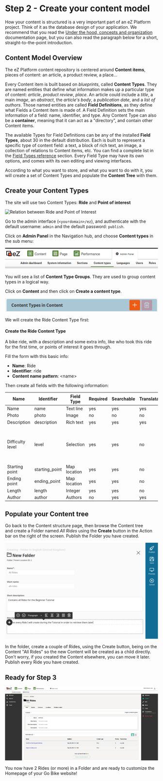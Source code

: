 # Step 2 - Create your content model

How your content is structured is a very important part of an eZ Platform project. Think of it as the database design of your application. We recommend that you read the [Under the hood, concepts and organization](https://doc.ez.no/display/USER/2.+Under+the+hood%2C+concepts+and+organization) documentation page, but you can also read the paragraph below for a short, straight-to-the-point introduction.

## Content Model Overview

The eZ Platform content repository is centered around **Content items**, pieces of content: an article, a product review, a place...

Every Content item is built based on *blueprints*, called **Content Types**. They are named entities that define what information makes up a particular type of content: *article*, *product review*, *place*. An article could include a *title*, a main *image*, an *abstract*, the *article's body*, a *publication date*, and a *list of authors*. Those named entities are called **Field Definitions**, as they define what Fields a Content item is made of. A Field Definition sets the main information of a field: name, identifier, and type. Any Content Type can also be a **container**, meaning that it can act as a "directory", and contain other Content items.

The available Types for Field Definitions can be any of the installed **Field Types**, about 30 in the default distribution. Each is built to represent a specific type of content field: a text, a block of rich text, an image, a collection of relations to Content items, etc. You can find a complete list in the [Field Types reference](../../guide/field_type_reference.md) section. Every Field Type may have its own options, and comes with its own editing and viewing interfaces.

According to what you want to store, and what you want to do with it, you will create a set of Content Types and populate the **Content Tree** with them.

## Create your Content Types

The site will use two Content Types: **Ride** and **Point of interest**

![Relation between Ride and Point of Interest](img/bike_tutorial_poi_relation.png "This is an overview of the content model we will implement an N-N relationship model")

Go to the admin interface (`<yourdomain>/ez`), and authenticate with the default username: `admin` and the default password: `publish`. 

Click on **Admin Panel** in the Navigation hub, and choose **Content types** in the sub menu:

![Navigation hub](img/bike_tutorial_nav_hub.png)

You will see a list of **Content Type Groups**. They are used to group content types in a logical way.

Click on **Content** and then click on **Create a content type**. 

![Create a content type button](img/bike_tutorial_create_content_type.png)

We will create the Ride Content Type first:

#### Create the Ride Content Type

A bike ride, with a description and some extra info, like who took this ride for the first time, or points of interest it goes through.

Fill the form with this basic info: 

- **Name**: Ride
- **Identifier**: ride
- **Content name pattern**: &lt;name&gt; 

Then create all fields with the following information: 

| Name             | Identifier      | Field Type   | Required | Searchable | Translatable | Others                                   |
| ---------------- | --------------- | ------------ | -------- | ---------- | ------------ | ---------------------------------------- |
| Name             | name            | Text line    | yes      | yes        | yes          |                                          |
| Photo            | photo           | Image        | no       | no         | no           |                                          |
| Description      | description     | Rich text    | yes      | yes        | yes          |                                          |
| Difficulty level | level           | Selection    | yes      | yes        | no           | Add a couple of Levels, such as "beginner, intermediate, advanced" |
| Starting point   | starting\_point | Map location | yes      | yes        | no           |                                          |
| Ending point     | ending\_point   | Map location | yes      | yes        | no           |                                          |
| Length           | length          | Integer      | yes      | yes        | no           |                                          |
| Author           | author          | Authors      | no       | yes        | yes          |                                          |

## Populate your Content tree

Go back to the Content structure page, then browse the Content tree and create a Folder named *All Rides* using the **Create** button in the Action bar on the right of the screen. Publish the Folder you have created.

![Create All Rides folder](img/bike_tutorial_create_folder.png)

In the folder, create a couple of Rides, using the Create button, being on the Content "All Rides" so the new Content will be created as a child directly. Don't worry, if you created the Content elsewhere, you can move it later. Publish every Ride you have created.

## Ready for Step 3

![Ready fro Step 3](img/bike_tutorial_all_rides_admin.png)

You now have 2 Rides (or more) in a Folder and are ready to customize the Homepage of your Go Bike website!
